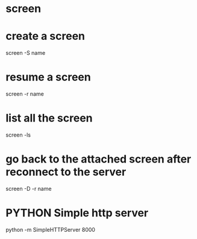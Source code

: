 # screen
# create a screen
screen -S name

# resume a screen

screen -r name

# list all the screen  
screen -ls

# go back to the attached screen after reconnect to the server

screen -D -r name  

# PYTHON Simple http server

python -m SimpleHTTPServer 8000
